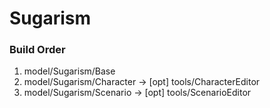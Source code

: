 # Sugarism

### Build Order
1. model/Sugarism/Base
2. model/Sugarism/Character -> [opt] tools/CharacterEditor
3. model/Sugarism/Scenario -> [opt] tools/ScenarioEditor
